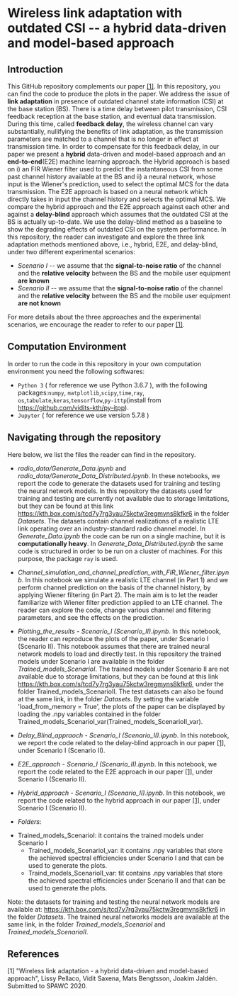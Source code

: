 # Wireless link adaptation with outdated CSI -- a hybrid data-driven and model-based approach

## Introduction
This GitHub repository complements our paper [[1]](#ourpaper). In this repository, you can find the code to produce the plots in the paper. We address the issue of **link adaptation** in presence of outdated channel state information (CSI) at the base station (BS). 
There is a time delay between pilot transmission, CSI feedback reception at the base station, and eventual data transmission. During this time, called **feedback delay**, the wireless channel can vary substantially, nullifying the benefits of link adaptation, as the transmission parameters are matched to a channel that is no longer in effect at transmission time.
In order to compensate for this feedback delay, in our paper we present a **hybrid** data-driven and model-based approach and an **end-to-end**(E2E) machine learning approach. the Hybrid approach is based on i) an FIR Wiener filter used to predict the instantaneous CSI from some past channel history available at the BS and ii) a neural network, whose input is the Wiener's prediction, used to select the optimal MCS for the data transmission. The E2E approach is based on a neural network which directly takes in input the channel history and selects the optimal MCS. We compare the hybrid approach and the E2E approach against each other and against a **delay-blind** approach which assumes that the outdated CSI at the BS is actually up-to-date. We use the delay-blind method as a baseline to show the degrading effects of outdated CSI on the system performance.
In this repository, the reader can investigate and explore the three link adaptation methods mentioned above, i.e., hybrid, E2E, and delay-blind, under two different experimental scenarios:

- *Scenario I* -- we assume that the **signal-to-noise ratio** of the channel and the **relative velocity** between the BS and the mobile user equipment **are known**
- *Scenario II* -- we assume that the **signal-to-noise ratio** of the channel and the **relative velocity** between the BS and the mobile user equipment **are not known**

For more details about the three approaches and the experimental scenarios, we encourage the reader to refer to our paper [[1]](#ourpaper).

## Computation Environment
In order to run the code in this repository in your own computation environment you need the following softwares:
* `Python 3` ( for reference we use Python 3.6.7 ), with the following packages:`numpy`, `matplotlib`,`scipy`,`time`,`ray`, `os`,`tabulate`,`keras`,`tensorflow`,`py-ittp`(install from https://github.com/vidits-kth/py-itpp).
* `Jupyter` ( for reference we use version 5.7.8 )


## Navigating through the repository
Here below, we list the files the reader can find in the repository.

* *radio_data/Generate_Data.ipynb* and *radio_data/Generate_Data_Distributed.ipynb*. In these notebooks, we report the code to generate the datasets used for training and testing the neural network models. In this repository the datasets used for training and testing are currently not available due to storage limitations, but they can be found at this link https://kth.box.com/s/tcd7y7rg3yau75kctw3regmyns8kfkr6 in the folder *Datasets*. The datasets contain channel realizations of a realistic LTE link operating over an industry-standard radio channel model. In *Generate_Data.ipynb* the code can be run on a single machine, but it is **computationally heavy**. In *Generate_Data_Distributed.ipynb* the same code is structured in order to be run on a cluster of machines. For this purpose, the package `ray` is used.

* *Channel_simulation_and_channel_prediction_with_FIR_Wiener_filter.ipynb*.
In this notebook we simulate a realistic LTE channel (in Part 1) and we perform channel prediction on the basis of the channel history, by applying Wiener filtering (in Part 2). The main aim is to let the reader familiarize with Wiener filter prediction applied to an LTE channel. The reader can explore the code, change various channel and filtering parameters, and see the effects on the prediction.

* *Plotting_the_results - Scenario_I (Scenario_II).ipynb*.
In this notebook, the reader can reproduce the plots of the paper, under Scenario I (Scenario II). This notebook assumes that there are trained neural network models to load and directly test. In this repository the trained models under Scenario I are available in the folder *Trained_models_ScenarioI*. The trained models under Scenario II are not available due to storage limitations, but they can be found at this link  https://kth.box.com/s/tcd7y7rg3yau75kctw3regmyns8kfkr6, under the folder Trained_models_ScenarioII. The test datasets can also be found at the same link, in the folder *Datasets*. By setting the variable 'load_from_memory = True', the plots of the paper can be displayed by loading the .npy variables contained in the folder Trained_models_ScenarioI_var(Trained_models_ScenarioII_var).

* *Delay_Blind_appraoch - Scenario_I (Scenario_II).ipynb*.
In this notebook, we report the code related to the delay-blind approach in our paper [[1]](#ourpaper), under Scenario I (Scenario II).

* *E2E_approach - Scenario_I (Scenario_II).ipynb*.
In this notebook, we report the code related to the E2E approach in our paper [[1]](#ourpaper), under Scenario I (Scenario II).

* *Hybrid_approach - Scenario_I (Scenario_II).ipynb*.
In this notebook, we report the code related to the hybrid approach in our paper [[1]](#ourpaper), under Scenario I (Scenario II).

* *Folders*:
- Trained_models_ScenarioI: it contains the trained models under Scenario I
  - Trained_models_ScenarioI_var: it contains .npy variables that store the achieved spectral efficiencies under Scenario I and that can be used to generate the plots.
  - Traind_models_ScenarioII_var: tit contains .npy variables that store the achieved spectral efficiencies under Scenario II and that can be used to generate the plots.
  
Note: the datasets for training and testing the neural network models are available at: https://kth.box.com/s/tcd7y7rg3yau75kctw3regmyns8kfkr6 in the folder *Datasets*. The trained neural networks models are available at the same link, in the folder *Trained_models_ScenarioI* and *Trained_models_ScenarioII*. 

## References
<a id='ourpaper'></a> [1] "Wireless link adaptation - a hybrid data-driven and model-based approach", Lissy Pellaco, Vidit Saxena, Mats Bengtsson, Joakim Jaldén. Submitted to SPAWC 2020.

